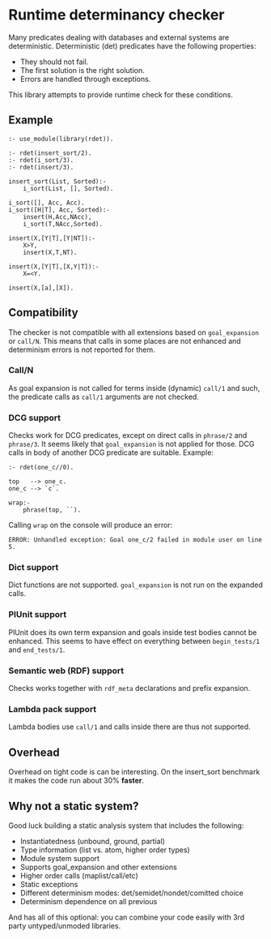 # Runtime determinancy checker

Many predicates dealing with databases and external systems
are deterministic. Deterministic (det) predicates have the following
properties:

 * They should not fail.
 * The first solution is the right solution.
 * Errors are handled through exceptions.

This library attempts to provide runtime check for these conditions.

## Example

    :- use_module(library(rdet)).

    :- rdet(insert_sort/2).
    :- rdet(i_sort/3).
    :- rdet(insert/3).

    insert_sort(List, Sorted):-
        i_sort(List, [], Sorted).

    i_sort([], Acc, Acc).
    i_sort([H|T], Acc, Sorted):-
        insert(H,Acc,NAcc),
        i_sort(T,NAcc,Sorted).

    insert(X,[Y|T],[Y|NT]):-
        X>Y,
        insert(X,T,NT).

    insert(X,[Y|T],[X,Y|T]):-
        X=<Y.

    insert(X,[a],[X]).

## Compatibility

The checker is not compatible with all extensions based on
`goal_expansion` or `call/N`. This means that calls in some
places are not enhanced and determinism errors is not reported
for them.

### Call/N

As goal expansion is not called for terms inside (dynamic)
`call/1` and such, the predicate calls as `call/1` arguments
are not checked.

### DCG support

Checks work for DCG predicates, except on direct
calls in `phrase/2` and `phrase/3`. It seems likely that
`goal_expansion` is not applied for those. DCG calls in body
of another DCG predicate are suitable. Example:

    :- rdet(one_c//0).

    top   --> one_c.
    one_c --> `c`.

    wrap:-
        phrase(top, ``).

Calling `wrap` on the console will produce an error:

    ERROR: Unhandled exception: Goal one_c/2 failed in module user on line 5.

### Dict support

Dict functions are not supported. `goal_expansion` is not run on
the expanded calls.

### PlUnit support

PlUnit does its own term expansion and goals inside test bodies
cannot be enhanced. This seems to have effect on everything between
`begin_tests/1` and `end_tests/1`.

### Semantic web (RDF) support

Checks works together with `rdf_meta` declarations and prefix
expansion.

### Lambda pack support

Lambda bodies use `call/1` and calls inside there are thus not supported.

## Overhead

Overhead on tight code is can be interesting. On the insert_sort
benchmark it makes the code run about 30% **faster**.

## Why not a static system?

Good luck building a static analysis system that includes the following:

 * Instantiatedness (unbound, ground, partial)
 * Type information (list vs. atom, higher order types)
 * Module system support
 * Supports goal_expansion and other extensions
 * Higher order calls (maplist/call/etc)
 * Static exceptions
 * Different determinism modes: det/semidet/nondet/comitted choice
 * Determinism dependence on all previous

And has all of this optional: you can combine your code easily
with 3rd party untyped/unmoded libraries.

